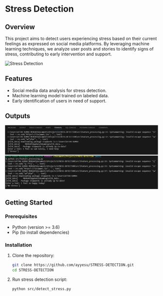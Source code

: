 # Stress Detection

## Overview

This project aims to detect users experiencing stress based on their current feelings as expressed on social media platforms. By leveraging machine learning techniques, we analyze user posts and stories to identify signs of stress, contributing to early intervention and support.

![Stress Detection](https://media.talentbattle.in/Files/C4U_Images/C4U_PACKAGES_IMAGES/1155/stressdetection.jpg)

## Features

- Social media data analysis for stress detection.
- Machine learning model trained on labeled data.
- Early identification of users in need of support.

## Outputs
![stress](images/stress.png)
![no-stress](images/no-stress.png)

## Getting Started

### Prerequisites

- Python (version >= 3.6)
- Pip (to install dependencies)

### Installation

1. Clone the repository:

   ```bash
   git clone https://github.com/ayyesu/STRESS-DETECTION.git
   cd STRESS-DETECTION
   ```
2. Run stress detection script:
   ```bash
   python src/detect_stress.py
   ```

